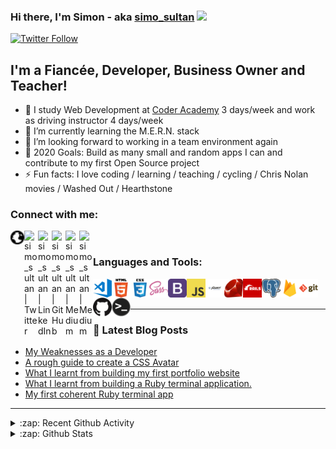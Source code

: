 ### Hi there, I'm Simon - aka [simo_sultan](https://www.simonmcurran.com/)  <img src="https://media.giphy.com/media/hvRJCLFzcasrR4ia7z/giphy.gif" width="25px">

<!-- [![Website](https://img.shields.io/github/followers/SimoSultan?logo=GitHub&style=for-the-badge)][website] -->
[![Twitter Follow](https://img.shields.io/twitter/follow/simo_sultan?color=%234183C4&logo=twitter&style=for-the-badge)][twitter]
<!-- [![LinkedIn](	https://img.shields.io/badge/linkedin-%230077B5.svg?&style=for-the-badge&logo=linkedin&logoColor=white)][linkedin] -->

## I'm a Fiancée, Developer, Business Owner and Teacher!

- 🔭 I study Web Development at [Coder Academy][course] 3 days/week and work as driving instructor 4 days/week
- 🌱 I’m currently learning the M.E.R.N. stack
- 👯 I’m looking forward to working in a team environment again
- 🥅 2020 Goals: Build as many small and random apps I can and contribute to my first Open Source project
- ⚡ Fun facts: I love coding / learning / teaching / cycling / Chris Nolan movies / Washed Out / Hearthstone

<!-- ### What I'm listening to on Spotify now 🎧

[<img src="https://spotify-readme-14p2zfn2g.vercel.app/api/spotify-playing" alt="Spotify Now Playing" width="350" />](https://open.spotify.com/user/1231189291?si=ow_aBQuESF-rjz9Db5wkzg) -->

### Connect with me:

[<img align="left" alt="simonmcurran.com" width="22px" src="https://raw.githubusercontent.com/iconic/open-iconic/master/svg/globe.svg" />][website]
[<img align="left" alt="simo_sultan | Twitter" width="22px" src="https://cdn.jsdelivr.net/npm/simple-icons@v3/icons/twitter.svg" />][twitter]
[<img align="left" alt="simo_sultan | LinkedIn" width="22px" src="https://cdn.jsdelivr.net/npm/simple-icons@v3/icons/linkedin.svg" />][linkedin]
[<img align="left" alt="simo_sultan | GitHub" width="22px" src="https://cdn.jsdelivr.net/npm/simple-icons@v3/icons/github.svg" />][github]
[<img align="left" alt="simo_sultan | Medium" width="22px" src="https://cdn.jsdelivr.net/npm/simple-icons@v3/icons/medium.svg" />][medium]
[<img align="left" alt="simo_sultan | Medium" width="22px" src="https://cdn.jsdelivr.net/npm/simple-icons@v3/icons/codepen.svg" />][codepen]

<br />

### Languages and Tools:

<img align="left" alt="Visual Studio Code" width="30px" src="https://raw.githubusercontent.com/github/explore/80688e429a7d4ef2fca1e82350fe8e3517d3494d/topics/visual-studio-code/visual-studio-code.png" />
<img align="left" alt="HTML5" width="30px" src="https://raw.githubusercontent.com/github/explore/80688e429a7d4ef2fca1e82350fe8e3517d3494d/topics/html/html.png" />
<img align="left" alt="CSS3" width="30px" src="https://raw.githubusercontent.com/github/explore/80688e429a7d4ef2fca1e82350fe8e3517d3494d/topics/css/css.png" />
<img align="left" alt="Sass" width="30px" src="https://raw.githubusercontent.com/github/explore/80688e429a7d4ef2fca1e82350fe8e3517d3494d/topics/sass/sass.png" />
<img align="left" alt="Bootstrap" width="30px" src="https://raw.githubusercontent.com/github/explore/80688e429a7d4ef2fca1e82350fe8e3517d3494d/topics/bootstrap/bootstrap.png" />
<img align="left" alt="JavaScript" width="30px" src="https://raw.githubusercontent.com/github/explore/80688e429a7d4ef2fca1e82350fe8e3517d3494d/topics/javascript/javascript.png" />
<!-- <img align="left" alt="React" width="30px" src="https://raw.githubusercontent.com/github/explore/80688e429a7d4ef2fca1e82350fe8e3517d3494d/topics/react/react.png" /> -->
<!-- <img align="left" alt="Node.js" width="30px" src="https://raw.githubusercontent.com/github/explore/80688e429a7d4ef2fca1e82350fe8e3517d3494d/topics/nodejs/nodejs.png" /> -->
<img align="left" alt="jQuery" width="30px" src="https://raw.githubusercontent.com/github/explore/80688e429a7d4ef2fca1e82350fe8e3517d3494d/topics/jquery/jquery.png" />
<img align="left" alt="Ruby" width="30px" src="https://raw.githubusercontent.com/github/explore/80688e429a7d4ef2fca1e82350fe8e3517d3494d/topics/ruby/ruby.png" />
<img align="left" alt="Rails" width="30px" src="https://raw.githubusercontent.com/github/explore/80688e429a7d4ef2fca1e82350fe8e3517d3494d/topics/rails/rails.png" />
<img align="left" alt="PostgreSQL" width="30px" src="https://raw.githubusercontent.com/github/explore/80688e429a7d4ef2fca1e82350fe8e3517d3494d/topics/postgresql/postgresql.png" />
<img align="left" alt="Firebase" width="30px" src="https://raw.githubusercontent.com/github/explore/80688e429a7d4ef2fca1e82350fe8e3517d3494d/topics/firebase/firebase.png" />
<!-- <img align="left" alt="MongoDB" width="30px" src="https://raw.githubusercontent.com/github/explore/80688e429a7d4ef2fca1e82350fe8e3517d3494d/topics/mongodb/mongodb.png" /> -->
<img align="left" alt="Git" width="30px" src="https://raw.githubusercontent.com/github/explore/80688e429a7d4ef2fca1e82350fe8e3517d3494d/topics/git/git.png" />
<img align="left" alt="GitHub" width="30px" src="https://raw.githubusercontent.com/github/explore/78df643247d429f6cc873026c0622819ad797942/topics/github/github.png" />
<img align="left" alt="Terminal" width="30px" src="https://raw.githubusercontent.com/github/explore/80688e429a7d4ef2fca1e82350fe8e3517d3494d/topics/terminal/terminal.png" />

<br />
<br />


---

### 📕 Latest Blog Posts

<!-- BLOG-POST-LIST:START -->
- [My Weaknesses as a Developer](https://medium.com/@simo_sultan/my-weaknesses-as-a-developer-ac98b3987165?source=rss-db49a46673f9------2)
- [A rough guide to create a CSS Avatar](https://medium.com/@simo_sultan/a-rough-guide-to-create-a-css-avatar-bb9888011887?source=rss-db49a46673f9------2)
- [What I learnt from building my first portfolio website](https://medium.com/@simo_sultan/what-i-learnt-from-building-my-first-portfolio-website-66a607d45de5?source=rss-db49a46673f9------2)
- [What I learnt from building a Ruby terminal application.](https://medium.com/@simo_sultan/what-i-learnt-from-building-a-ruby-terminal-application-9d22aa4297db?source=rss-db49a46673f9------2)
- [My first coherent Ruby terminal app](https://medium.com/@simo_sultan/my-first-coherent-ruby-terminal-app-4f743b768dd3?source=rss-db49a46673f9------2)
<!-- BLOG-POST-LIST:END -->


---

<details>
  <summary>:zap: Recent Github Activity</summary>
  
<!--START_SECTION:activity-->
1. 💪 Opened PR [#33](https://github.com/keefer-tech/PPMv2/pull/33) in [keefer-tech/PPMv2](https://github.com/keefer-tech/PPMv2)
2. 💪 Opened PR [#31](https://github.com/keefer-tech/PPMv2/pull/31) in [keefer-tech/PPMv2](https://github.com/keefer-tech/PPMv2)
<!--END_SECTION:activity-->

</details>

<details>
  <summary>:zap: Github Stats</summary>

  [![SimoSultan's GitHub Stats](https://github-readme-stats.simosultan.vercel.app/api?username=SimoSultan)](https://github.com/SimoSultan)

  [![Top Langs](https://github-readme-stats.simosultan.vercel.app/api/top-langs/?username=SimoSultan&layout=compact)](https://github.com/SimoSultan)



</details>

[website]: https://www.simonmcurran.com/
[twitter]: https://twitter.com/simo_sultan
[linkedin]: https://www.linkedin.com/in/simo-sultan/
[github]: https://github.com/SimoSultan
[medium]: https://medium.com/@simo_sultan
[codepen]: https://codepen.io/simo_sultan
[course]: https://coderacademy.edu.au/
